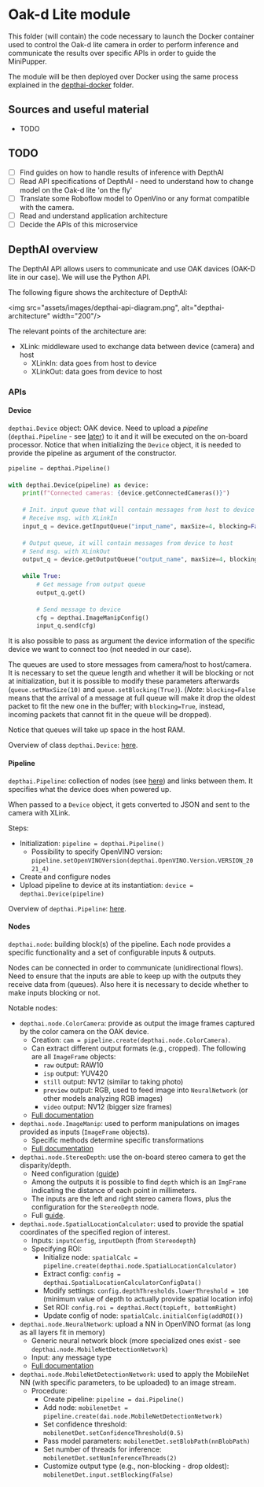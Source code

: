 # Oak-d Lite module

This folder (will contain) the code necessary to launch the Docker container used to control the Oak-d lite camera in order to perform inference and communicate the results over specific APIs in order to guide the MiniPupper.

The module will be then deployed over Docker using the same process explained in the [depthai-docker](../depthai-docker/) folder.

## Sources and useful material

- TODO

## TODO

- [ ] Find guides on how to handle results of inference with DepthAI
- [ ] Read API specifications of DepthAI - need to understand how to change model on the Oak-d lite 'on the fly'
- [ ] Translate some Roboflow model to OpenVino or any format compatible with the camera.
- [ ] Read and understand application architecture
- [ ] Decide the APIs of this microservice

## DepthAI overview

The DepthAI API allows users to communicate and use OAK davices (OAK-D lite in our case).
We will use the Python API.

The following figure shows the architecture of DepthAI:

<img src="assets/images/depthai-api-diagram.png", alt="depthai-architecture" width="200"/>

The relevant points of the architecture are:

- XLink: middleware used to exchange data between device (camera) and host
  - XLinkIn: data goes from host to device
  - XLinkOut: data goes from device to host

### APIs

#### Device

`depthai.Device` object: OAK device.
Need to upload a *pipeline* (`depthai.Pipeline` - see [later](#pipeline)) to it and it will be executed on the on-board processor.
Notice that when initializing the `Device` object, it is needed to provide the pipeline as argument of the constructor.

```python
pipeline = depthai.Pipeline()

with depthai.Device(pipeline) as device:
    print(f"Connected cameras: {device.getConnectedCameras()}")

    # Init. input queue that will contain messages from host to device
    # Receive msg. with XLinkIn
    input_q = device.getInputQueue("input_name", maxSize=4, blocking=False)

    # Output queue, it will contain messages from device to host
    # Send msg. with XLinkOut
    output_q = device.getOutputQueue("output_name", maxSize=4, blocking=False)

    while True:
        # Get message from output queue
        output_q.get()

        # Send message to device
        cfg = depthai.ImageManipConfig()
        input_q.send(cfg)
```

It is also possible to pass as argument the device information of the specific device we want to connect too (not needed in our case).

The queues are used to store messages from camera/host to host/camera.
It is necessary to set the queue length and whether it will be blocking or not at initialization, but it is possible to modify these parameters afterwards (`queue.setMaxSize(10)` and `queue.setBlocking(True)`).
(*Note*: `blocking=False` means that the arrival of a message at full queue will make it drop the oldest packet to fit the new one in the buffer; with `blocking=True`, instead, incoming packets that cannot fit in the queue will be dropped).

Notice that queues will take up space in the host RAM.

Overview of class `depthai.Device`: [here](https://docs.luxonis.com/projects/api/en/latest/components/device/#reference).

#### Pipeline

`depthai.Pipeline`: collection of nodes (see [here](#nodes)) and links between them.
It specifies what the device does when powered up.

When passed to a `Device` object, it gets converted to JSON and sent to the camera with XLink.

Steps:

- Initialization: `pipeline = depthai.Pipeline()`
  - Possibility to specify OpenVINO version: `pipeline.setOpenVINOVersion(depthai.OpenVINO.Version.VERSION_2021_4)`
- Create and configure nodes
- Upload pipeline to device at its instantiation: `device = depthai.Device(pipeline)`

Overview of `depthai.Pipeline`: [here](https://docs.luxonis.com/projects/api/en/latest/components/pipeline/#reference).

#### Nodes

`depthai.node`: building block(s) of the pipeline.
Each node provides a specific functionality and a set of configurable inputs & outputs.

Nodes can be connected in order to communicate (unidirectional flows).
Need to ensure that the inputs are able to keep up with the outputs they receive data from (queues).
Also here it is necessary to decide whether to make inputs blocking or not.

Notable nodes:

- `depthai.node.ColorCamera`: provide as output the image frames captured by the color camera on the OAK device.
  - Creation: `cam = pipeline.create(depthai.node.ColorCamera)`.
  - Can extract different output formats (e.g., cropped). The following are all `ImageFrame` objects:
    - `raw` output: RAW10
    - `isp` output: YUV420
    - `still` output: NV12 (similar to taking photo)
    - `preview` output: RGB, used to feed image into `NeuralNetwork` (or other models analyzing RGB images)
    - `video` output: NV12 (bigger size frames)
  - [Full documentation](https://docs.luxonis.com/projects/api/en/latest/components/nodes/color_camera/#colorcamera)
- `depthai.node.ImageManip`: used to perform manipulations on images provided as inputs (`ImageFrame` objects).
  - Specific methods determine specific transformations
  - [Full documentation](https://docs.luxonis.com/projects/api/en/latest/components/nodes/image_manip/#imagemanip)
- `depthai.node.StereoDepth`: use the on-board stereo camera to get the disparity/depth.
  - Need configuration ([guide](https://docs.luxonis.com/projects/api/en/latest/tutorials/configuring-stereo-depth/#configuring-stereo-depth))
  - Among the outputs it is possible to find `depth` which is an `ImgFrame` indicating the distance of each point in millimeters.
  - The inputs are the left and right stereo camera flows, plus the configuration for the `StereoDepth` node.
  - Full [guide](https://docs.luxonis.com/projects/api/en/latest/components/nodes/stereo_depth/#stereodepth).
- `depthai.node.SpatialLocationCalculator`: used to provide the spatial coordinates of the specified region of interest.
  - Inputs: `inputConfig`, `inputDepth` (from `Stereodepth`)
  - Specifying ROI:
    - Initialize node: `spatialCalc = pipeline.create(depthai.node.SpatialLocationCalculator)`
    - Extract config: `config = depthai.SpatialLocationCalculatorConfigData()`
    - Modify settings: `config.depthThresholds.lowerThreshold = 100` (minimum value of depth to actually provide spatial location info)
    - Set ROI: `config.roi = depthai.Rect(topLeft, bottomRight)`
    - Update config of node: `spatialCalc.initialConfig(addROI())`
- `depthai.node.NeuralNetwork`: upload a NN in OpenVINO format (as long as all layers fit in memory)
  - Generic neural network block (more specialized ones exist - see `depthai.node.MobileNetDetectionNetwork`)
  - Input: any message type
  - [Full documentation](https://docs.luxonis.com/projects/api/en/latest/components/nodes/neural_network/#neuralnetwork)
- `depthai.node.MobileNetDetectionNetwork`: used to apply the MobileNet NN (with specific parameters, to be uploaded) to an image stream.
  - Procedure:
    - Create pipeline: `pipeline = dai.Pipeline()`
    - Add node: `mobilenetDet = pipeline.create(dai.node.MobileNetDetectionNetwork)`
    - Set confidence threshold: `mobilenetDet.setConfidenceThreshold(0.5)`
    - Pass model parameters: `mobilenetDet.setBlobPath(nnBlobPath)`
    - Set number of threads for inference: `mobilenetDet.setNumInferenceThreads(2)`
    - Customize output type (e.g., non-blocking - drop oldest): `mobilenetDet.input.setBlocking(False)`
